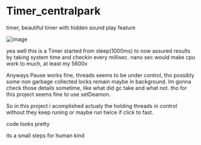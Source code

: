 # Timer_centralpark
timer, beautiful timer with hidden sound play feature

![image](https://user-images.githubusercontent.com/105649203/202902288-1b346973-7904-4bbe-a09d-13f80fc4f4de.png)


yea well this is a Timer started from sleep(1000ms) to now assured results by taking system time and checkin every millisec.
nano sec would make cpu work to much, at least my 5600x 

Anyways Pause works fine, threads seems to be under control, tho possibly some non garbage collected locks remain maybe in background. 
Im gonna check those details sometime, like what did gc take and what not. tho for this project seems fine to use setDeamon. 

So in this project i acomplished actualy the holding threads in control without they keep runing or maybe run twice if click to fast. 

code looks pretty
 
its a small steps for human kind


